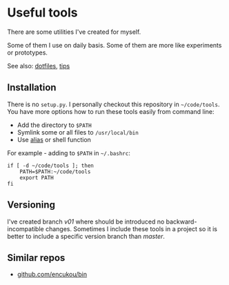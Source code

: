 
Useful tools
============

There are some utilities I've created for myself.

Some of them I use on daily basis. Some of them are more like experiments or prototypes.

See also: [dotfiles](https://github.com/messa/dotfiles), [tips](https://github.com/messa/tips)


Installation
------------

There is no `setup.py`. I personally checkout this repository in `~/code/tools`.
You have more options how to run these tools easily from command line:

  - Add the directory to `$PATH`
  - Symlink some or all files to `/usr/local/bin`
  - Use [alias](http://www.gnu.org/software/bash/manual/html_node/Aliases.html)
    or shell function

For example - adding to `$PATH` in `~/.bashrc`:

    if [ -d ~/code/tools ]; then
        PATH=$PATH:~/code/tools
        export PATH
    fi

Versioning
----------

I've created branch _v01_ where should be introduced no backward-incompatible
changes. Sometimes I include these tools in a project so it is better to include
a specific version branch than _master_.


Similar repos
-------------

- [github.com/encukou/bin](https://github.com/encukou/bin)
